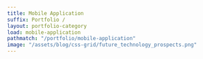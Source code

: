 ```yaml
---
title: Mobile Application
suffix: Portfolio / 
layout: portfolio-category
load: mobile-application
pathmatch: "/portfolio/mobile-application"
image: "/assets/blog/css-grid/future_technology_prospects.png"
---
```


